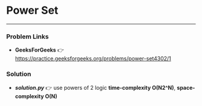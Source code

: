 # Power Set

---

### Problem Links
- **__GeeksForGeeks__** :point_right: https://practice.geeksforgeeks.org/problems/power-set4302/1

### Solution
- **_solution.py_** :point_right: use powers of 2 logic **time-complexity O(N2^N)**, **space-complexity O(N)**
